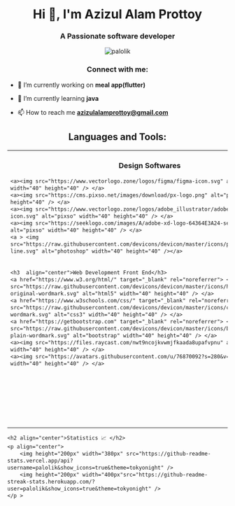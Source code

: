 <h1 align="center">Hi 👋, I'm Azizul Alam Prottoy</h1>
<h3 align="center">A Passionate software developer</h3>

<p  align="center"> <img src="https://komarev.com/ghpvc/?username=palolik&label=Profile%20views&color=0e75b6&style=flat"
        alt="palolik" /> </p>




<h3 align="center">Connect with me:</h3>
<p align="center">
    
- 🔭 I’m currently working on **meal app(flutter)**

- 🌱 I’m currently learning **java**

- 📫 How to reach me **azizulalamprottoy@gmail.com**
</p>

<h2 align="center">Languages and Tools:</h2>
<table align="center">    
<tr><td>
    <h3  align="center">Design Softwares</h3>


    <a><img src="https://www.vectorlogo.zone/logos/figma/figma-icon.svg" alt="figma" width="40" height="40" /> </a>
    <a><img src="https://cms.pixso.net/images/download/px-logo.png" alt="pixso" width="40" height="40" /> </a>
    <a><img src="https://www.vectorlogo.zone/logos/adobe_illustrator/adobe_illustrator-icon.svg" alt="pixso" width="40" height="40" /> </a>
    <a><img src="https://seeklogo.com/images/A/adobe-xd-logo-64364E3A24-seeklogo.com.png" alt="pixso" width="40" height="40" /> </a>
    <a > <img src="https://raw.githubusercontent.com/devicons/devicon/master/icons/photoshop/photoshop-line.svg" alt="photoshop" width="40" height="40" /></a>            
    
</td><td>

    <h3  align="center">App Development Tools</h3>

    <a><img src="https://upload.wikimedia.org/wikipedia/commons/thumb/c/c1/Android_Studio_icon_%282023%29.svg/2048px-Android_Studio_icon_%282023%29.svg.png" alt="figma" width="40" height="40" /> </a>
    <a><img src="https://cdn.worldvectorlogo.com/logos/arduino-1.svg" alt="figma" width="40" height="40" /> </a>
    <a ><img src="https://raw.githubusercontent.com/devicons/devicon/master/icons/java/java-original.svg" alt="java" width="40" height="40" /> </a>
    <a><img src="https://www.vectorlogo.zone/logos/flutterio/flutterio-icon.svg" alt="figma" width="40" height="40" /> </a>
    <a><img src="https://www.vectorlogo.zone/logos/dartlang/dartlang-icon.svg" alt="dart" width="40" height="40" /> </a> 
    
</td></tr>
<tr><td>

    <h3  align="center">Web Development Front End</h3>
    <a href="https://www.w3.org/html/" target="_blank" rel="noreferrer"> <img src="https://raw.githubusercontent.com/devicons/devicon/master/icons/html5/html5-original-wordmark.svg" alt="html5" width="40" height="40" /> </a>
    <a href="https://www.w3schools.com/css/" target="_blank" rel="noreferrer"> <img src="https://raw.githubusercontent.com/devicons/devicon/master/icons/css3/css3-original-wordmark.svg" alt="css3" width="40" height="40" /> </a>
    <a href="https://getbootstrap.com" target="_blank" rel="noreferrer"> <img src="https://raw.githubusercontent.com/devicons/devicon/master/icons/bootstrap/bootstrap-plain-wordmark.svg" alt="bootstrap" width="40" height="40" /> </a>
    <a><img src="https://files.raycast.com/nwt9ncojkvwmjfkaada8upafvpnu" alt="figma" width="40" height="40" /> </a>
    <a><img src="https://avatars.githubusercontent.com/u/76870092?s=280&v=4" alt="figma" width="40" height="40" /> </a>

</td><td>

    <h3  align="center">Web Development Back End</h3>
    <a> <img src="https://www.chartjs.org/media/logo-title.svg" alt="chartjs" width="40" height="40" /> </a>
    <a> <img src="https://www.vectorlogo.zone/logos/git-scm/git-scm-icon.svg" alt="git" width="40" height="40" /> </a> 
    <a> <img src="https://raw.githubusercontent.com/devicons/devicon/master/icons/php/php-original.svg" alt="php" width="40" height="40" /> </a> 
    <a><img src="https://www.vhv.rs/dpng/f/456-4562295_library-of-javascript-icon-graphic-freeuse-png-files.png" alt="python" width="40" height="40" /> </a> 
    
</td></tr>
<tr ><td colspan="2">
    
<h3 align="center">Database Systems</h3>
<p align="center">
<a > <img  src="https://raw.githubusercontent.com/devicons/devicon/master/icons/mongodb/mongodb-original-wordmark.svg"alt="mongodb" width="40" height="40" /> </a> 
<a > <img src="https://raw.githubusercontent.com/devicons/devicon/master/icons/mysql/mysql-original-wordmark.svg" alt="mysql" width="40" height="40" /> </a> 
<a > <img src="https://raw.githubusercontent.com/devicons/devicon/master/icons/oracle/oracle-original.svg" alt="oracle" width="40" height="40" /> </a> 
<a><img src="https://www.vectorlogo.zone/logos/firebase/firebase-icon.svg" alt="figma" width="40" height="40" /> </a>
</p>

</td></tr>



</table>


    <h2 align="center">Statistics 📈 </h2>
    <p align="center">
        <img height="200px" width="380px" src="https://github-readme-stats.vercel.app/api?username=palolik&show_icons=true&theme=tokyonight" />
        <img height="200px" width="400px"src="https://github-readme-streak-stats.herokuapp.com/?user=palolik&show_icons=true&theme=tokyonight" />
    </p >
